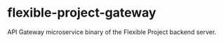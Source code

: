 # flexible-project-gateway

API Gateway microservice binary of the Flexible Project backend server.
